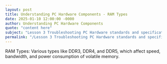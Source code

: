 ```yaml
---
layout: post
title: Understanding PC Hardware Components - RAM Types
date: 2025-01-10 12:00:00 -0000
author: Understanding PC Hardware Components
quote: "content here"
subject: "Lesson 3 Troubleshooting PC Hardware standards and specifications"
permalink: "/Lesson 3 Troubleshooting PC Hardware standards and specifications/Understanding PC Hardware Components/Understanding PC Hardware Components - RAM Types"
---
```


RAM Types: Various types like DDR3, DDR4, and DDR5, which affect speed, bandwidth, and power consumption of volatile memory.
